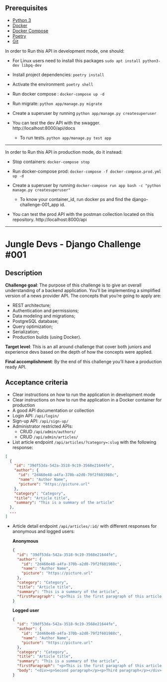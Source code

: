 ## Prerequisites

- [Python 3](https://www.python.org)
- [Docker](https://www.docker.com)
- [Docker Compose](https://docs.docker.com/compose/)
- [Poetry](https://python-poetry.org/)
- [Git](https://git-scm.com/)


In order to Run this API in development mode, one should:

- For Linux users need to install this packages
    `sudo apt install python3-dev libpq-dev`
    
- Install project dependencies:
    `poetry install`

- Activate the environment:
    `poetry shell`

- Run docker compose :
    `docker-compose up -d`

- Run migrate:
    `python app/manage.py migrate`

- Create a superuser by running 
    `python app/manage.py createsuperuser`

- You can test the dev API with the swagger.
    http://localhost:8000/api/docs
    - To run tests.
      `python app/manage.py test app`

*************************************************************************************************************************

In order to Run this API in production mode, do it instead:

- Stop containers:
    `docker-compose stop`
    
- Run docker-compose prod:
    `docker-compose -f docker-compose.prod.yml up -d`

- Create a superuser by running 
    `docker-compose run app bash -c "python manage.py createsuperuser"`
    - To know your container_id, run docker ps and find the django-challenge-001_app id.
    
- You can test the prod API with the postman collection located on this repository.
    http://localhost:8000/api


**************************************************************************************************************************

# Jungle Devs - Django Challenge #001

## Description

**Challenge goal**: The purpose of this challenge is to give an overall understanding of a backend application. You’ll be implementing a simplified version of a news provider API. The concepts that you’re going to apply are:

- REST architecture;
- Authentication and permissions;
- Data modeling and migrations;
- PostgreSQL database;
- Query optimization;
- Serialization;
- Production builds (using Docker).

**Target level**: This is an all around challenge that cover both juniors and experience devs based on the depth of how the concepts were applied.

**Final accomplishment**: By the end of this challenge you’ll have a production ready API.

## Acceptance criteria

- Clear instructions on how to run the application in development mode
- Clear instructions on how to run the application in a Docker container for production
- A good API documentation or collection
- Login API: `/api/login/`
- Sign-up API: `/api/sign-up/`
- Administrator restricted APIs:
  - CRUD `/api/admin/authors/`
  - CRUD `/api/admin/articles/`
- List article endpoint `/api/articles/?category=:slug` with the following response:
```json
[
  {
    "id": "39df53da-542a-3518-9c19-3568e21644fe",
    "author": {
      "id": "2d460e48-a4fa-370b-a2d0-79f2f601988c",
      "name": "Author Name",
      "picture": "https://picture.url"
    },
    "category": "Category",
    "title": "Article title",
    "summary": "This is a summary of the article"
  },
  ...
]
```
- Article detail endpoint `/api/articles/:id/` with different responses for anonymous and logged users:

    **Anonymous**
    ```json
    {
      "id": "39df53da-542a-3518-9c19-3568e21644fe",
      "author": {
        "id": "2d460e48-a4fa-370b-a2d0-79f2f601988c",
        "name": "Author Name",
        "picture": "https://picture.url"
      },
      "category": "Category",
      "title": "Article title",
      "summary": "This is a summary of the article",
      "firstParagraph": "<p>This is the first paragraph of this article</p>"
    }
    ```

    **Logged user**
    ```json
    {
      "id": "39df53da-542a-3518-9c19-3568e21644fe",
      "author": {
        "id": "2d460e48-a4fa-370b-a2d0-79f2f601988c",
        "name": "Author Name",
        "picture": "https://picture.url"
      },
      "category": "Category",
      "title": "Article title",
      "summary": "This is a summary of the article",
      "firstParagraph": "<p>This is the first paragraph of this article</p>",
      "body": "<div><p>Second paragraph</p><p>Third paragraph</p></div>"
    }
    ```
